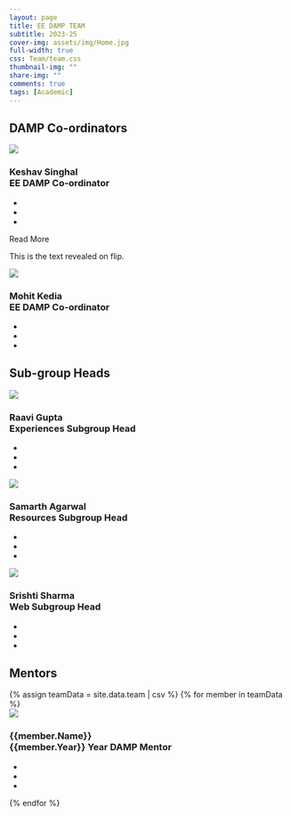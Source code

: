 ```yaml
---
layout: page
title: EE DAMP TEAM
subtitle: 2023-25
cover-img: assets/img/Home.jpg
full-width: true
css: Team/team.css
thumbnail-img: ""
share-img: ""
comments: true
tags: [Academic]
---
```


<h2 class="heading">DAMP Co-ordinators</h2>
<div class="container">
  <div class="card">
    <div class="imgBox">
      <img src="../../assets/img/team-images/Keshav Singhal.jpg">
    </div>
    <div class="content">
      <div class="contentBox">
        <h3>Keshav Singhal<br><span>EE DAMP Co-ordinator</span></h3>
      </div>
      <ul class="social">
        <li style="--i:1;"><a href="tel:9560823507"><i class="fas fa-phone f"></i></a></li>
        <li style="--i:2;"><a href="mailto:keshavsinghal2002@gmail.com"><i class="far fa-envelope i"></i></a></li>
        <li style="--i:3;"><a href="https://www.linkedin.com/in/keshav-singhal-/"><i class="fab fa-linkedin t"></i></a></li>
      </ul>
      <div class="read-more">Read More</div>
    </div>
    <div class="flip-content">
      <p>This is the text revealed on flip.</p>
    </div>
  </div>

  <div class="card">
    <div class="imgBox">
      <img src="../../assets/img/team-images/Mohit Kedia.jpg">
    </div>
    <div class="content">
      <div class="contentBox">
        <h3>Mohit Kedia<br><span>EE DAMP Co-ordinator</span></h3>
      </div>
      <ul class="social">
        <li style="--i:1;"><a href="tel:6290613800"><i class="fas fa-phone f"></i></a></li>
        <li style="--i:2;"><a href="mailto:mohitkedia2015@gmail.com"><i class="far fa-envelope i"></i></a></li>
        <li style="--i:3;"><a href=""><i class="fab fa-linkedin t"></i></a></li>
      </ul>
    </div>
  </div>

</div>

<h2 class="heading">Sub-group Heads</h2>
<div class="container">
<div class="card">
    <div class="imgBox">
      <img src="../../../assets/img/team-images/Raavi Gupta.jpg">
    </div>
    <div class="content">
      <div class="contentBox">
        <h3>Raavi Gupta<br><span>Experiences Subgroup Head</span></h3>
      </div>
      <ul class="social">
        <li style="--i:1;"><a href="tel:8079047813"><i class="fas fa-phone f"></i></a></li>
        <li style="--i:2;"><a href="mailto:raavi02g@gmail.com"><i class="far fa-envelope i"></i></a></li>
        <li style="--i:3;"><a href="https://www.linkedin.com/in/raavi-gupta/"><i class="fab fa-linkedin t"></i></a></li>
      </ul>
    </div>
  </div>

  <div class="card">
    <div class="imgBox">
      <img src="../../../assets/img/team-images/Samarth Agarwal.jpg">
    </div>
    <div class="content">
      <div class="contentBox">
        <h3>Samarth Agarwal<br><span>Resources Subgroup Head</span></h3>
      </div>
      <ul class="social">
        <li style="--i:1;"><a href="tel:07608000511"><i class="fas fa-phone f"></i></a></li>
        <li style="--i:2;"><a href="mailto:samarthagarwal909@gmail.com"><i class="far fa-envelope i"></i></a></li>
        <li style="--i:3;"><a href=""><i class="fab fa-linkedin t"></i></a></li>
      </ul>
    </div>
  </div>

  <div class="card">
    <div class="imgBox">
      <img src="../../../assets/img/team-images/Srishti Sharma.jpg">
    </div>
    <div class="content">
      <div class="contentBox">
        <h3>Srishti Sharma<br><span>Web Subgroup Head</span></h3>
      </div>
      <ul class="social">
        <li style="--i:1;"><a href="tel:7424863981"><i class="fas fa-phone f"></i></a></li>
        <li style="--i:2;"><a href="mailto:srishtis0507@gmail.com"><i class="far fa-envelope i"></i></a></li>
        <li style="--i:3;"><a href="https://www.linkedin.com/in/srishtis19"><i class="fab fa-linkedin t"></i></a></li>
      </ul>
    </div>
  </div>
  
</div>

<h2 class="heading">Mentors</h2>
<div class="container">
{% assign teamData = site.data.team | csv %}
{% for member in teamData %}
  <div class="card">
    <div class="imgBox">
      <img src="../../../assets/img/team-images/{{member.Name}}.jpg" onerror="this.src='../../../assets/img/team-images/user.jpg'">
    </div>
    <div class="content">
      <div class="contentBox">
        <h3>{{member.Name}}<br><span>{{member.Year}} Year DAMP Mentor</span></h3>
      </div>
      <ul class="social">
        <li style="--i:1;"><a href="tel:{{member.Phone}}"><i class="fas fa-phone f"></i></a></li>
        <li style="--i:2;"><a href="mailto:{{member.Email}}"><i class="far fa-envelope i"></i></a></li>
        <li style="--i:3;"><a href="{{member.Linkedin}}"><i class="fab fa-linkedin t"></i></a></li>
      </ul>
    </div>
  </div>
 {% endfor %}

 </div>

 <script>
  document.querySelectorAll('.flip-button').forEach(button => {
    button.addEventListener('click', function() {
      this.closest('.card').classList.toggle('flipped');
    });
  });
</script>
